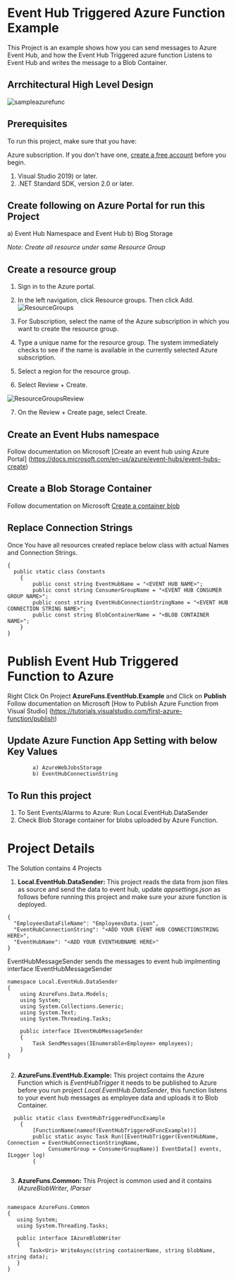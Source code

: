 # Event Hub Triggered Azure Function Example

This Project is an example shows how you can send messages to Azure Event Hub, and how the Event Hub Triggered azure function Listens to Event Hub and writes the message to a Blob Container.

## Arrchitectural High Level Design 

![sampleazurefunc](https://user-images.githubusercontent.com/58431251/69970714-aacc2680-1559-11ea-9c9a-082e1f723878.png)


## Prerequisites
To run this project, make sure that you have:

Azure subscription. If you don't have one, [create a free account](https://azure.microsoft.com/en-us/free/) before you begin.

1. Visual Studio 2019) or later.
2. .NET Standard SDK, version 2.0 or later.

## Create following on Azure Portal for run this Project
  a) Event Hub Namespace and Event Hub
  b) Blog Storage
  
*Note: Create all resource under same Resource Group*

## Create a resource group

1. Sign in to the Azure portal.

2. In the left navigation, click Resource groups. Then click Add.
![ResourceGroups](https://docs.microsoft.com/en-us/azure/event-hubs/media/event-hubs-quickstart-portal/resource-groups1.png)

3. For Subscription, select the name of the Azure subscription in which you want to create the resource group.

4. Type a unique name for the resource group. The system immediately checks to see if the name is available in the currently selected Azure subscription.

5. Select a region for the resource group.

6. Select Review + Create.

 ![ResourceGroupsReview](https://docs.microsoft.com/en-us/azure/event-hubs/media/event-hubs-quickstart-portal/resource-groups2.png)

7. On the Review + Create page, select Create.

## Create an Event Hubs namespace
Follow documentation on Microsoft [Create an event hub using Azure Portal] (https://docs.microsoft.com/en-us/azure/event-hubs/event-hubs-create)


## Create a Blob Storage Container
Follow documentation on Microsoft [Create a container blob](https://docs.microsoft.com/en-us/azure/storage/blobs/storage-quickstart-blobs-portal)

## Replace Connection Strings
Once You have all resources created replace below class with actual Names and Connection Strings.
```
{
  public static class Constants
    {
        public const string EventHubName = "<EVENT HUB NAME>";
        public const string ConsumerGroupName = "<EVENT HUB CONSUMER GROUP NAME>";
        public const string EventHubConnectionStringName = "<EVENT HUB CONNECTION STRING NAME>";
        public const string BlobContainerName = "<BLOB CONTAINER NAME>";
    }
}
```

# Publish Event Hub Triggered Function to Azure
Right Click On Project **AzureFuns.EventHub.Example** and Click on **Publish** 
Follow documentation on Microsoft [How to Publish Azure Function from Visual Studio] (https://tutorials.visualstudio.com/first-azure-function/publish)

## Update Azure Function App Setting with below Key Values
            a) AzureWebJobsStorage
            b) EventHubConnectionString

## To Run this project
1. To Sent Events/Alarms to Azure: Run Local.EventHub.DataSender
2. Check Blob Storage container for blobs uploaded by Azure Function.


# Project Details

The Solution contains 4 Projects
1. **Local.EventHub.DataSender:** This project reads the data from json files as source and send the data to event hub, update *appsettings.json* as follows before running this project and make sure your azure function is deployed.

```
{
  "EmployeesDataFileName": "EmployeesData.json",
  "EventHubConnectionString": "<ADD YOUR EVENT HUB CONNECTIONSTRING HERE>",
  "EventHubName": "<ADD YOUR EVENTHUBNAME HERE>"
}

```

EventHubMessageSender sends the messages to event hub implmenting interface IEventHubMessageSender

```
namespace Local.EventHub.DataSender
{
    using AzureFuns.Data.Models;
    using System;
    using System.Collections.Generic;
    using System.Text;
    using System.Threading.Tasks;

    public interface IEventHubMessageSender
    {
        Task SendMessages(IEnumerable<Employee> employees);
    }
}


```

2. **AzureFuns.EventHub.Example:** This project contains the Azure Function which is *EventHubTrigger* it needs to be published to Azure before you run project *Local.EventHub.DataSender*, this function listens to your event hub messages as employee data and uploads it to Blob Container. 


```
  public static class EventHubTriggeredFuncExample
    {
        [FunctionName(nameof(EventHubTriggeredFuncExample))]
        public static async Task Run([EventHubTrigger(EventHubName, Connection = EventHubConnectionStringName,
             ConsumerGroup = ConsumerGroupName)] EventData[] events, ILogger log)
        {


```

3. **AzureFuns.Common:** This Project is common used and it contains *IAzureBlobWriter*, *IParser* 

 ```
 
 namespace AzureFuns.Common
{
    using System; 
    using System.Threading.Tasks;

    public interface IAzureBlobWriter
    {
        Task<Uri> WriteAsync(string containerName, string blobName, string data);
    }
}

```
